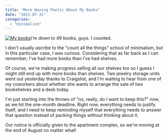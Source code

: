 ```yaml
---
title: "More Waxing Poetic About My Books"
date: "2011-07-31"
categories: 
  - "minimalism"
---
```


[![](http://coloredtabs.files.wordpress.com/2011/07/shelves-004.jpg?w=300 "My books")](http://coloredtabs.files.wordpress.com/2011/07/shelves-004.jpg)I'm down to 49 books, guys. I counted.

I don't usually ascribe to the "count all the things" school of minimalism, but in this particular case, I was curious. Considering that as far back as I can remember, I've had more books than I've had shelves.

Of course, we're making progress selling all our shelves too so I guess I might still end up with more books than shelves. Two jewelry storage units went out yesterday thanks to Craigslist, and I'm waiting to hear from one of my coworkers about whether she wants to arrange the sale of two bookshelves and a desk today.

I'm just starting into the throws of "no, really, do I want to keep this?" now, as we hit the one-month deadline. Right now, everything needs to justify itself, and I need to keep reminding myself that everything needs to answer that question instead of packing things without thinking about it.

Our notice is officially given to the apartment complex, so we're moving at the end of August no matter what!
